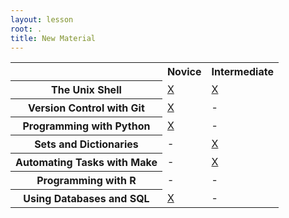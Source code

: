 ```yaml
---
layout: lesson
root: .
title: New Material
---
```

<table class="table table-striped">
  <tr>
    <td></td>
    <th>Novice</th>
    <th>Intermediate</th>
  </tr>
  <tr>
    <th>The Unix Shell</th>
    <td><a href="./bash/novice/index.html">X</a></td>
    <td><a href="./bash/intermediate/index.html">X</a></td>
  </tr>
  <tr>
    <th>Version Control with Git</th>
    <td><a href="./git/novice/index.html">X</a></td>
    <td>-</td>
  </tr>
  <tr>
    <th>Programming with Python</th>
    <td><a href="./python/novice/index.html">X</a></td>
    <td>-</td>
  </tr>
  <tr>
    <th>Sets and Dictionaries</th>
    <td>-</td>
    <td><a href="./hash/intermediate/index.html">X</a></td>
  </tr>
  <tr>
    <th>Automating Tasks with Make</th>
    <td>-</td>
    <td><a href="./make/intermediate/index.html">X</a></td>
  </tr>
  <tr>
    <th>Programming with R</th>
    <td>-</td>
    <td>-</td>
  </tr>
  <tr>
    <th>Using Databases and SQL</th>
    <td><a href="./sql/novice/index.html">X</a></td>
    <td>-</td>
  </tr>
</table>
